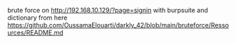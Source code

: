 brute force on http://192.168.10.129/?page=signin
with burpsuite and dictionary from here
https://github.com/OussamaElouarti/darkly_42/blob/main/bruteforce/Ressources/README.md